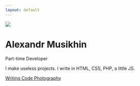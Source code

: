 ```yaml
---
layout: default
---
```


<div class="row content">
    <div class="col-md-8 text-center">
        <img src="{% link assets/alexandr-musikhin-picture.png %}" class="img-fluid avatar">
        <h1>Alexandr Musikhin</h1>
        <p class="subtitle is-4">Part-time Developer</p>
        <p class="subtitle">I make useless projects. I write in HTML, CSS, PHP, a little JS.</p>
        <a class="btn btn-light btn-lg" href="https://medium.com/@tophackr">
            <i class="fas fa-pencil-alt"></i>
            Writing
        </a>
        <a class="btn btn-light btn-lg" href="https://gitlab.com/tophackr">
            <i class="fab fa-gitlab"></i>
            Code
        </a>
        <a class="btn btn-light btn-lg" href="https://instagram.com/tophackr/">
            <i class="fab fa-instagram"></i>
            Photography
        </a>
    </div>
</div>